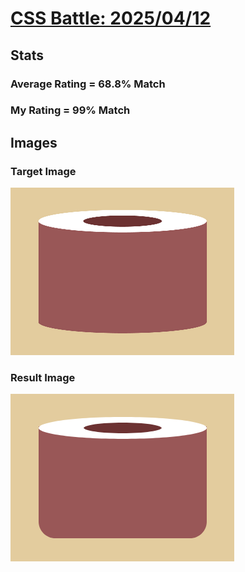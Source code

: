 # [CSS Battle: 2025/04/12](https://cssbattle.dev/play/vlaMjXUreTJvLIrZ1Vk1)

## Stats

### Average Rating = 68.8% Match

### My Rating = 99% Match

## Images

### Target Image

![](./images/target.png)

### Result Image

![](./images/result.png)
